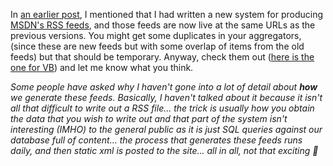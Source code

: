In [an earlier post](http://blogs.duncanmackenzie.net/duncanma/archive/2004/09/26/708.aspx), I mentioned that I had written a new system for producing [MSDN's RSS feeds](http://msdn.microsoft.com/aboutmsdn/rss), and those feeds are now live at the same URLs as the previous versions. You might get some duplicates in your aggregators, (since these are new feeds but with some overlap of items from the old feeds) but that should be temporary. Anyway, check them out ([here is the one for VB](http://msdn.microsoft.com/vbasic/rss.xml)) and let me know what you think.

_Some people have asked why I haven't gone into a lot of detail about **how** we generate these feeds. Basically, I haven't talked about it because it isn't all that difficult to write out a RSS file... the trick is usually how you obtain the data that you wish to write out and that part of the system isn't interesting (IMHO) to the general public as it is just SQL queries against our database full of content... the process that generates these feeds runs daily, and then static xml is posted to the site... all in all, not that exciting 🙂_